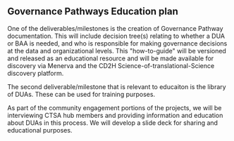
## Governance Pathways Education plan

One of the deliverables/milestones is the creation of Governance Pathway documentation. This will include decision tree(s) relating to whether a DUA or BAA is needed, and who is responsible for making governance decisions at the data and organizational levels. This "how-to-guide" will be versioned and released as an educational resource and will be made available for discovery via Menerva and the CD2H Science-of-translational-Science discovery platform.

The second deliverable/milestone that is relevant to educaiton is the library of DUAs. These can be used for training purposes.

As part of the community engagement portions of the projects, we will be interviewing CTSA hub members and providing information and education about DUAs in this process. We will develop a slide deck for sharing and educational purposes.


